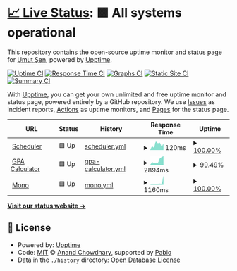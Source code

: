 # [📈 Live Status](https://UmutSen2662.github.io/upptime): <!--live status--> **🟩 All systems operational**

This repository contains the open-source uptime monitor and status page for [Umut Şen](https://UmutSen2662.github.io/upptime), powered by [Upptime](https://github.com/upptime/upptime).

[![Uptime CI](https://github.com/UmutSen2662/upptime/workflows/Uptime%20CI/badge.svg)](https://github.com/UmutSen2662/upptime/actions?query=workflow%3A%22Uptime+CI%22)
[![Response Time CI](https://github.com/UmutSen2662/upptime/workflows/Response%20Time%20CI/badge.svg)](https://github.com/UmutSen2662/upptime/actions?query=workflow%3A%22Response+Time+CI%22)
[![Graphs CI](https://github.com/UmutSen2662/upptime/workflows/Graphs%20CI/badge.svg)](https://github.com/UmutSen2662/upptime/actions?query=workflow%3A%22Graphs+CI%22)
[![Static Site CI](https://github.com/UmutSen2662/upptime/workflows/Static%20Site%20CI/badge.svg)](https://github.com/UmutSen2662/upptime/actions?query=workflow%3A%22Static+Site+CI%22)
[![Summary CI](https://github.com/UmutSen2662/upptime/workflows/Summary%20CI/badge.svg)](https://github.com/UmutSen2662/upptime/actions?query=workflow%3A%22Summary+CI%22)

With [Upptime](https://upptime.js.org), you can get your own unlimited and free uptime monitor and status page, powered entirely by a GitHub repository. We use [Issues](https://github.com/UmutSen2662/upptime/issues) as incident reports, [Actions](https://github.com/UmutSen2662/upptime/actions) as uptime monitors, and [Pages](https://UmutSen2662.github.io/upptime) for the status page.

<!--start: status pages-->
<!-- This summary is generated by Upptime (https://github.com/upptime/upptime) -->
<!-- Do not edit this manually, your changes will be overwritten -->
<!-- prettier-ignore -->
| URL | Status | History | Response Time | Uptime |
| --- | ------ | ------- | ------------- | ------ |
| <img alt="" src="https://icons.duckduckgo.com/ip3/umutsen2662.github.io.ico" height="13"> [Scheduler](https://umutsen2662.github.io/Scheduler/) | 🟩 Up | [scheduler.yml](https://github.com/UmutSen2662/upptime/commits/HEAD/history/scheduler.yml) | <details><summary><img alt="Response time graph" src="./graphs/scheduler/response-time-week.png" height="20"> 120ms</summary><br><a href="https://UmutSen2662.github.io/upptime/history/scheduler"><img alt="Response time 141" src="https://img.shields.io/endpoint?url=https%3A%2F%2Fraw.githubusercontent.com%2FUmutSen2662%2Fupptime%2FHEAD%2Fapi%2Fscheduler%2Fresponse-time.json"></a><br><a href="https://UmutSen2662.github.io/upptime/history/scheduler"><img alt="24-hour response time 138" src="https://img.shields.io/endpoint?url=https%3A%2F%2Fraw.githubusercontent.com%2FUmutSen2662%2Fupptime%2FHEAD%2Fapi%2Fscheduler%2Fresponse-time-day.json"></a><br><a href="https://UmutSen2662.github.io/upptime/history/scheduler"><img alt="7-day response time 120" src="https://img.shields.io/endpoint?url=https%3A%2F%2Fraw.githubusercontent.com%2FUmutSen2662%2Fupptime%2FHEAD%2Fapi%2Fscheduler%2Fresponse-time-week.json"></a><br><a href="https://UmutSen2662.github.io/upptime/history/scheduler"><img alt="30-day response time 119" src="https://img.shields.io/endpoint?url=https%3A%2F%2Fraw.githubusercontent.com%2FUmutSen2662%2Fupptime%2FHEAD%2Fapi%2Fscheduler%2Fresponse-time-month.json"></a><br><a href="https://UmutSen2662.github.io/upptime/history/scheduler"><img alt="1-year response time 141" src="https://img.shields.io/endpoint?url=https%3A%2F%2Fraw.githubusercontent.com%2FUmutSen2662%2Fupptime%2FHEAD%2Fapi%2Fscheduler%2Fresponse-time-year.json"></a></details> | <details><summary><a href="https://UmutSen2662.github.io/upptime/history/scheduler">100.00%</a></summary><a href="https://UmutSen2662.github.io/upptime/history/scheduler"><img alt="All-time uptime 100.00%" src="https://img.shields.io/endpoint?url=https%3A%2F%2Fraw.githubusercontent.com%2FUmutSen2662%2Fupptime%2FHEAD%2Fapi%2Fscheduler%2Fuptime.json"></a><br><a href="https://UmutSen2662.github.io/upptime/history/scheduler"><img alt="24-hour uptime 100.00%" src="https://img.shields.io/endpoint?url=https%3A%2F%2Fraw.githubusercontent.com%2FUmutSen2662%2Fupptime%2FHEAD%2Fapi%2Fscheduler%2Fuptime-day.json"></a><br><a href="https://UmutSen2662.github.io/upptime/history/scheduler"><img alt="7-day uptime 100.00%" src="https://img.shields.io/endpoint?url=https%3A%2F%2Fraw.githubusercontent.com%2FUmutSen2662%2Fupptime%2FHEAD%2Fapi%2Fscheduler%2Fuptime-week.json"></a><br><a href="https://UmutSen2662.github.io/upptime/history/scheduler"><img alt="30-day uptime 100.00%" src="https://img.shields.io/endpoint?url=https%3A%2F%2Fraw.githubusercontent.com%2FUmutSen2662%2Fupptime%2FHEAD%2Fapi%2Fscheduler%2Fuptime-month.json"></a><br><a href="https://UmutSen2662.github.io/upptime/history/scheduler"><img alt="1-year uptime 100.00%" src="https://img.shields.io/endpoint?url=https%3A%2F%2Fraw.githubusercontent.com%2FUmutSen2662%2Fupptime%2FHEAD%2Fapi%2Fscheduler%2Fuptime-year.json"></a></details>
| <img alt="" src="https://icons.duckduckgo.com/ip3/metugpacalculator.pythonanywhere.com.ico" height="13"> [GPA Calculator](https://metugpacalculator.pythonanywhere.com/) | 🟩 Up | [gpa-calculator.yml](https://github.com/UmutSen2662/upptime/commits/HEAD/history/gpa-calculator.yml) | <details><summary><img alt="Response time graph" src="./graphs/gpa-calculator/response-time-week.png" height="20"> 2894ms</summary><br><a href="https://UmutSen2662.github.io/upptime/history/gpa-calculator"><img alt="Response time 337" src="https://img.shields.io/endpoint?url=https%3A%2F%2Fraw.githubusercontent.com%2FUmutSen2662%2Fupptime%2FHEAD%2Fapi%2Fgpa-calculator%2Fresponse-time.json"></a><br><a href="https://UmutSen2662.github.io/upptime/history/gpa-calculator"><img alt="24-hour response time 11089" src="https://img.shields.io/endpoint?url=https%3A%2F%2Fraw.githubusercontent.com%2FUmutSen2662%2Fupptime%2FHEAD%2Fapi%2Fgpa-calculator%2Fresponse-time-day.json"></a><br><a href="https://UmutSen2662.github.io/upptime/history/gpa-calculator"><img alt="7-day response time 2894" src="https://img.shields.io/endpoint?url=https%3A%2F%2Fraw.githubusercontent.com%2FUmutSen2662%2Fupptime%2FHEAD%2Fapi%2Fgpa-calculator%2Fresponse-time-week.json"></a><br><a href="https://UmutSen2662.github.io/upptime/history/gpa-calculator"><img alt="30-day response time 839" src="https://img.shields.io/endpoint?url=https%3A%2F%2Fraw.githubusercontent.com%2FUmutSen2662%2Fupptime%2FHEAD%2Fapi%2Fgpa-calculator%2Fresponse-time-month.json"></a><br><a href="https://UmutSen2662.github.io/upptime/history/gpa-calculator"><img alt="1-year response time 337" src="https://img.shields.io/endpoint?url=https%3A%2F%2Fraw.githubusercontent.com%2FUmutSen2662%2Fupptime%2FHEAD%2Fapi%2Fgpa-calculator%2Fresponse-time-year.json"></a></details> | <details><summary><a href="https://UmutSen2662.github.io/upptime/history/gpa-calculator">99.49%</a></summary><a href="https://UmutSen2662.github.io/upptime/history/gpa-calculator"><img alt="All-time uptime 98.37%" src="https://img.shields.io/endpoint?url=https%3A%2F%2Fraw.githubusercontent.com%2FUmutSen2662%2Fupptime%2FHEAD%2Fapi%2Fgpa-calculator%2Fuptime.json"></a><br><a href="https://UmutSen2662.github.io/upptime/history/gpa-calculator"><img alt="24-hour uptime 96.43%" src="https://img.shields.io/endpoint?url=https%3A%2F%2Fraw.githubusercontent.com%2FUmutSen2662%2Fupptime%2FHEAD%2Fapi%2Fgpa-calculator%2Fuptime-day.json"></a><br><a href="https://UmutSen2662.github.io/upptime/history/gpa-calculator"><img alt="7-day uptime 99.49%" src="https://img.shields.io/endpoint?url=https%3A%2F%2Fraw.githubusercontent.com%2FUmutSen2662%2Fupptime%2FHEAD%2Fapi%2Fgpa-calculator%2Fuptime-week.json"></a><br><a href="https://UmutSen2662.github.io/upptime/history/gpa-calculator"><img alt="30-day uptime 99.69%" src="https://img.shields.io/endpoint?url=https%3A%2F%2Fraw.githubusercontent.com%2FUmutSen2662%2Fupptime%2FHEAD%2Fapi%2Fgpa-calculator%2Fuptime-month.json"></a><br><a href="https://UmutSen2662.github.io/upptime/history/gpa-calculator"><img alt="1-year uptime 98.37%" src="https://img.shields.io/endpoint?url=https%3A%2F%2Fraw.githubusercontent.com%2FUmutSen2662%2Fupptime%2FHEAD%2Fapi%2Fgpa-calculator%2Fuptime-year.json"></a></details>
| <img alt="" src="https://icons.duckduckgo.com/ip3/mono-game.mooo.com.ico" height="13"> [Mono](https://mono-game.mooo.com/) | 🟩 Up | [mono.yml](https://github.com/UmutSen2662/upptime/commits/HEAD/history/mono.yml) | <details><summary><img alt="Response time graph" src="./graphs/mono/response-time-week.png" height="20"> 1160ms</summary><br><a href="https://UmutSen2662.github.io/upptime/history/mono"><img alt="Response time 727" src="https://img.shields.io/endpoint?url=https%3A%2F%2Fraw.githubusercontent.com%2FUmutSen2662%2Fupptime%2FHEAD%2Fapi%2Fmono%2Fresponse-time.json"></a><br><a href="https://UmutSen2662.github.io/upptime/history/mono"><img alt="24-hour response time 644" src="https://img.shields.io/endpoint?url=https%3A%2F%2Fraw.githubusercontent.com%2FUmutSen2662%2Fupptime%2FHEAD%2Fapi%2Fmono%2Fresponse-time-day.json"></a><br><a href="https://UmutSen2662.github.io/upptime/history/mono"><img alt="7-day response time 1160" src="https://img.shields.io/endpoint?url=https%3A%2F%2Fraw.githubusercontent.com%2FUmutSen2662%2Fupptime%2FHEAD%2Fapi%2Fmono%2Fresponse-time-week.json"></a><br><a href="https://UmutSen2662.github.io/upptime/history/mono"><img alt="30-day response time 776" src="https://img.shields.io/endpoint?url=https%3A%2F%2Fraw.githubusercontent.com%2FUmutSen2662%2Fupptime%2FHEAD%2Fapi%2Fmono%2Fresponse-time-month.json"></a><br><a href="https://UmutSen2662.github.io/upptime/history/mono"><img alt="1-year response time 727" src="https://img.shields.io/endpoint?url=https%3A%2F%2Fraw.githubusercontent.com%2FUmutSen2662%2Fupptime%2FHEAD%2Fapi%2Fmono%2Fresponse-time-year.json"></a></details> | <details><summary><a href="https://UmutSen2662.github.io/upptime/history/mono">100.00%</a></summary><a href="https://UmutSen2662.github.io/upptime/history/mono"><img alt="All-time uptime 100.00%" src="https://img.shields.io/endpoint?url=https%3A%2F%2Fraw.githubusercontent.com%2FUmutSen2662%2Fupptime%2FHEAD%2Fapi%2Fmono%2Fuptime.json"></a><br><a href="https://UmutSen2662.github.io/upptime/history/mono"><img alt="24-hour uptime 100.00%" src="https://img.shields.io/endpoint?url=https%3A%2F%2Fraw.githubusercontent.com%2FUmutSen2662%2Fupptime%2FHEAD%2Fapi%2Fmono%2Fuptime-day.json"></a><br><a href="https://UmutSen2662.github.io/upptime/history/mono"><img alt="7-day uptime 100.00%" src="https://img.shields.io/endpoint?url=https%3A%2F%2Fraw.githubusercontent.com%2FUmutSen2662%2Fupptime%2FHEAD%2Fapi%2Fmono%2Fuptime-week.json"></a><br><a href="https://UmutSen2662.github.io/upptime/history/mono"><img alt="30-day uptime 100.00%" src="https://img.shields.io/endpoint?url=https%3A%2F%2Fraw.githubusercontent.com%2FUmutSen2662%2Fupptime%2FHEAD%2Fapi%2Fmono%2Fuptime-month.json"></a><br><a href="https://UmutSen2662.github.io/upptime/history/mono"><img alt="1-year uptime 100.00%" src="https://img.shields.io/endpoint?url=https%3A%2F%2Fraw.githubusercontent.com%2FUmutSen2662%2Fupptime%2FHEAD%2Fapi%2Fmono%2Fuptime-year.json"></a></details>

<!--end: status pages-->

[**Visit our status website →**](https://UmutSen2662.github.io/upptime)

## 📄 License

- Powered by: [Upptime](https://github.com/upptime/upptime)
- Code: [MIT](./LICENSE) © [Anand Chowdhary](https://anandchowdhary.com), supported by [Pabio](https://pabio.com)
- Data in the `./history` directory: [Open Database License](https://opendatacommons.org/licenses/odbl/1-0/)
